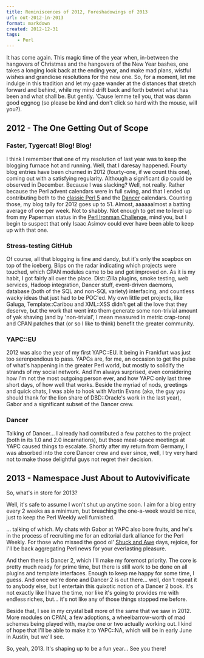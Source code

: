 ```yaml
---
title: Reminiscences of 2012, Foreshadowings of 2013
url: out-2012-in-2013
format: markdown
created: 2012-12-31
tags:
    - Perl
---
```


It has come again. This magic time of the year when, in-between the
hangovers of Christmas and the hangovers of the New Year bashes, one takes a
longing look back at the ending year, and make mad plans, wistful wishes and 
grandiose resolutions for the new one. So, for a moment, let me indulge in
this tradition and let my gaze wander at the
distances that stretch forward and behind, while my mind drift back and forth betwixt what has been and what
shall be. But gently. 'Cause lemme tell you, that was damn good eggnog (so
please be kind and don't click so hard with the mouse, will you?).

## 2012 - The One Getting Out of Scope

### Faster, Tygercat! Blog! Blog!

I think I remember that one of my resolution of last year was to
keep the blogging furnace hot and running. Well, that I daresay happened.
Fourty blog entries have been churned in 2012 (fourty-one, if we count this
one), coming out with a satisfying regularity. Although a significant dip could be observed
in December. Because I was slacking? Well, not really. Rather because the Perl
advent calendars were in full swing, and that I ended up contributing both to
the [classic Perl 5](http://perladvent.org/) and the [Dancer](http://advent.perldancer.org/2012) calendars.
Counting those, my blog tally for 2012 goes up to 51. Almost, aaaaaalmost a
batting average of one per week.  Not to shabby. Not enough to get me to level
up from my Paperman status in the [Perl Ironman Challenge](http://www.enlightenedperl.org/ironman.html), mind you, 
but I begin to suspect that only Isaac Asimov could ever have been able to
keep up with that one.

### Stress-testing GitHub

Of course, all that blogging is fine and dandy, but it's only the soapbox on
top of the iceberg.  Blips on the radar indicating which projects were
touched, which CPAN modules came to be and got improved on.  As it is my
habit, I got fairly all over the place. Dist::Zilla plugins, smoke testing, 
web services, Hadoop integration, Dancer stuff, event-driven daemons,
database (both of the SQL and non-SQL variety) interfacing, and countless
wacky ideas that just had to be POC'ed. My own little pet projects, like
Galuga, Template::Caribou and XML::XSS didn't get all the love that they
deserve, but the work that went into them generate some non-trivial amount of yak
shaving (and by 'non-trivial', I mean measured in metric crap-tons) 
and CPAN patches that (or so I like to think) benefit the greater
community.

### YAPC::EU

2012 was also the year of my first YAPC::EU. It being in Frankfurt was just
too serenpendious to pass.  YAPCs are, for me, an occasion to get the pulse of
what's happening in the greater Perl world, but mostly to solidify the strands
of my social network.  And I'm always surprised, even considering how I'm not
the most outgoing person ever, and how YAPC only last three short days, of how
well that works. Beside the myriad of nods, greetings and quick chats, I was
able to hook with Martin Evans (aka, the guy you should thank for the lion
share of DBD::Oracle's work in the last year), Gabor and a significant subset
of the Dancer crew. 

### Dancer

Talking of Dancer... I already had contributed a few patches to the project
(both in its 1.0 and 2.0 incarnations), but those meat-space meetings at YAPC
caused things to escalate. Shortly after my return from Germany, I was
absorbed into the core Dancer crew and ever since, well, I try very hard not
to make those delightful guys not regret their decision. 


## 2013 - Namespace Just About to Autovivificate

So, what's in store for 2013? 

Well, it's safe to assume I won't shut up
anytime soon. I aim for a blog entry every 2 weeks as a minimum, but breaching
the one-a-week would be nice, just to keep the Perl Weekly well furnished.

... talking of which. My chats with Gabor at YAPC also bore fruits, and he's
in the process of recruiting me for an editorial dark alliance for the Perl
Weekly. For those who missed the good ol' [Shuck and Awe](http://www.pythian.com/news/category/perl/shuck-awe/) days, 
rejoice, for
I'll be back aggregating Perl news for your everlasting pleasure.

And then there is Dancer 2, which I'll make my foremost priority. The core is
pretty much ready for prime time, but there is still work to be done on all
plugins and template interfaces. Enough to keep me happy for some time, I
guess. And once we're done and Dancer 2 is out there... well, don't repeat it
to anybody else, but I entertain this quixotic notion of a Dancer 2 book. It's
not exactly like I have the time, nor like it's going to provides me with
endless riches, but... it's not like any of those things stopped me before.

Beside that, I see in my crystal ball more of the same that we saw in 2012.
More modules on CPAN, a few adoptions, a wheelbarrow-worth of mad schemes
being played with, maybe one or two actually working out. I kind of hope 
that I'll be able to make it to YAPC::NA, which will be in early June in
Austin, but we'll see. 

So, yeah, 2013. It's shaping up to be a fun year... See you there!

